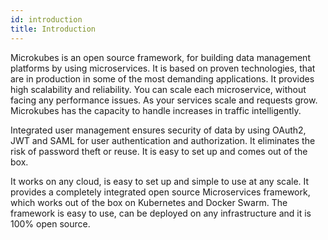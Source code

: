 ```yaml
---
id: introduction
title: Introduction
---
```


Microkubes is an open source framework, for building data management platforms by using microservices. It is based on proven technologies, that are in production in some of the most demanding applications. It provides high scalability and reliability. You can scale each microservice, without facing any performance issues. As your services scale and requests grow. Microkubes has the capacity to handle increases in traffic intelligently.

Integrated user management ensures security of data by using OAuth2, JWT and SAML for user authentication and authorization. It eliminates the risk of password theft or reuse. It is easy to set up and comes out of the box.

It works on any cloud, is easy to set up and simple to use at any scale. It provides a completely integrated open source Microservices framework, which works out of the box on Kubernetes and Docker Swarm. The framework is easy to use, can be deployed on any infrastructure and it is 100% open source.
